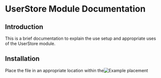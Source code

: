 

# UserStore Module Documentation

## Introduction
This is a brief documentation to explain the use setup and appropriate uses of the UserStore module.
##

## Installation
Place the file in an appropriate location within the![Example placement](https://imgur.com/a/UJHwS2w)
